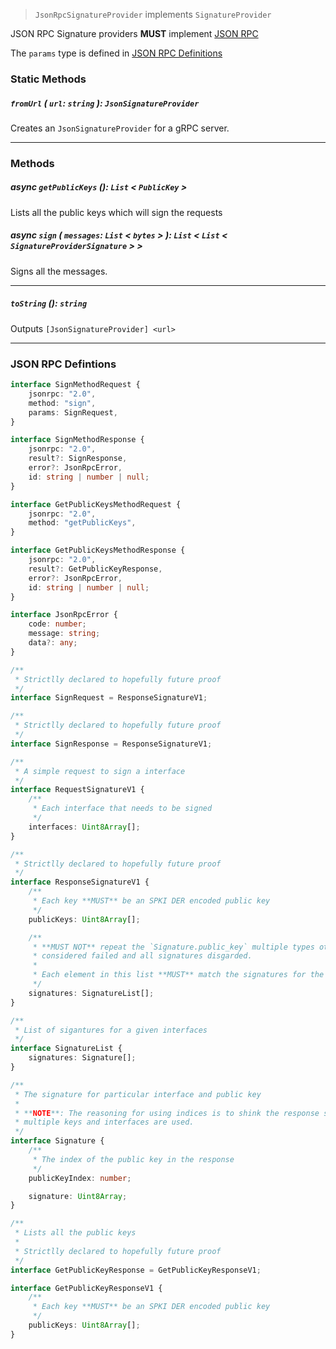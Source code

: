 > `JsonRpcSignatureProvider` implements `SignatureProvider`

JSON RPC Signature providers **MUST** implement [JSON RPC](https://www.jsonrpc.org/specification)

The `params` type is defined in [JSON RPC Definitions](#jsonrpcdefinitions)

### Static Methods

##### `fromUrl` ( `url`: `string` ): `JsonSignatureProvider`

Creates an `JsonSignatureProvider` for a gRPC server.

---

### Methods

##### async `getPublicKeys` (): `List` < `PublicKey` >

Lists all the public keys which will sign the requests

##### async `sign` ( `messages`: `List` < `bytes` > ): `List` < `List` < `SignatureProviderSignature` > >

Signs all the messages.

---

##### `toString` (): `string`

Outputs `[JsonSignatureProvider] <url>`

---

### JSON RPC Defintions

```typescript
interface SignMethodRequest {
    jsonrpc: "2.0",
    method: "sign",
    params: SignRequest,
}

interface SignMethodResponse {
    jsonrpc: "2.0",
    result?: SignResponse,
    error?: JsonRpcError,
    id: string | number | null;
}

interface GetPublicKeysMethodRequest {
    jsonrpc: "2.0",
    method: "getPublicKeys",
}

interface GetPublicKeysMethodResponse {
    jsonrpc: "2.0",
    result?: GetPublicKeyResponse,
    error?: JsonRpcError,
    id: string | number | null;
}

interface JsonRpcError {
    code: number;
    message: string;
    data?: any;
}

/**
 * Strictlly declared to hopefully future proof
 */
interface SignRequest = ResponseSignatureV1;

/**
 * Strictlly declared to hopefully future proof
 */
interface SignResponse = ResponseSignatureV1;

/**
 * A simple request to sign a interface
 */
interface RequestSignatureV1 {
    /**
     * Each interface that needs to be signed
     */
    interfaces: Uint8Array[];
}

/**
 * Strictlly declared to hopefully future proof
 */
interface ResponseSignatureV1 {
    /**
     * Each key **MUST** be an SPKI DER encoded public key
     */
    publicKeys: Uint8Array[];

    /**
     * **MUST NOT** repeat the `Signature.public_key` multiple types otherwise the RPC will be
     * considered failed and all signatures disgarded.
     *
     * Each element in this list **MUST** match the signatures for the interface at the same index.
     */
    signatures: SignatureList[];
}

/**
 * List of sigantures for a given interfaces
 */
interface SignatureList {
    signatures: Signature[];
}

/**
 * The signature for particular interface and public key
 *
 * **NOTE**: The reasoning for using indices is to shink the response size when
 * multiple keys and interfaces are used.
 */
interface Signature {
    /**
     * The index of the public key in the response
     */
    publicKeyIndex: number;

    signature: Uint8Array;
}

/**
 * Lists all the public keys
 *
 * Strictlly declared to hopefully future proof
 */
interface GetPublicKeyResponse = GetPublicKeyResponseV1;

interface GetPublicKeyResponseV1 {
    /**
     * Each key **MUST** be an SPKI DER encoded public key
     */
    publicKeys: Uint8Array[];
}
```

